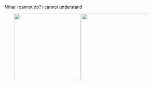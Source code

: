 What i cannot do?  i cannot understand

<div align="center">
  <img height="220" src="https://github-readme-stats.vercel.app/api?username=zming333&count_private=true&show_icons=true&bg_color=30,e96443,904e95)" />
  <img height=220" src="https://github-readme-stats.vercel.app/api/top-langs/?username=zming333&layout=compact"/>
</div>
